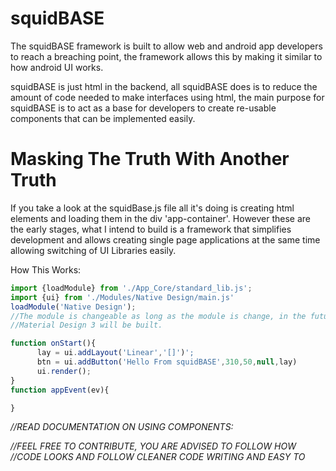 # squidBASE

The squidBASE framework is built to allow web and android app developers to reach a breaching point, the framework allows this by making it similar to how android UI works.

squidBASE is just html in the backend, all squidBASE does is to reduce the amount of code needed to make interfaces using html, the main purpose for squidBASE is to act as a base for developers to create re-usable components that can be implemented easily.


# Masking The Truth With Another Truth
If you take a look at the squidBase.js file all it's doing is creating html elements and loading them in the div 'app-container'. 
However these are the early stages, what I intend to build is a framework that simplifies development and allows creating single page applications at the same time allowing switching of UI Libraries easily.

How This Works:

```jsx
import {loadModule} from './App_Core/standard_lib.js';
import {ui} from './Modules/Native Design/main.js'
loadModule('Native Design');
//The module is changeable as long as the module is change, in the future 
//Material Design 3 will be built.

function onStart(){
      lay = ui.addLayout('Linear','[]')';
      btn = ui.addButton('Hello From squidBASE',310,50,null,lay)
      ui.render();
}
function appEvent(ev){

}
```

*//READ DOCUMENTATION ON USING COMPONENTS:*

*//FEEL FREE TO CONTRIBUTE, YOU ARE ADVISED TO FOLLOW HOW
//CODE LOOKS AND FOLLOW CLEANER CODE WRITING AND EASY TO*
